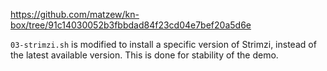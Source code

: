 https://github.com/matzew/kn-box/tree/91c14030052b3fbbdad84f23cd04e7bef20a5d6e

`03-strimzi.sh` is modified to install a specific version of Strimzi, instead of the latest available version.
This is done for stability of the demo.
